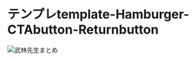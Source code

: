 # テンプレtemplate-Hamburger-CTAbutton-Returnbutton



![武林先生まとめ](https://user-images.githubusercontent.com/90839596/190937746-96daa05a-f554-403c-b954-f1bac8d7d3f2.JPG)
